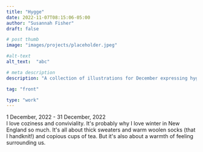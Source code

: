 ```yaml
---
title: "Hygge"
date: 2022-11-07T08:15:06-05:00
author: "Susannah Fisher"
draft: false

# post thumb
image: "images/projects/placeholder.jpeg"

#alt-text
alt_text:  "abc"

# meta description
description: "A collection of illustrations for December expressing hygge or gezelligheid."

tag: "front"

type: "work"
---
```


<figcaption>1 December, 2022 - 31 December, 2022</figcaption>
I love coziness and conviviality. It's probably why I love winter in New England so much. It's all about thick sweaters and warm woolen socks (that I handknit!) and copious cups of tea. But it's also about a warmth of feeling surrounding us. 

